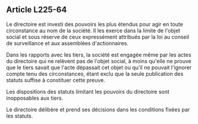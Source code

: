 Article L225-64
----
Le directoire est investi des pouvoirs les plus étendus pour agir en toute
circonstance au nom de la société. Il les exerce dans la limite de l'objet
social et sous réserve de ceux expressément attribués par la loi au conseil de
surveillance et aux assemblées d'actionnaires.

Dans les rapports avec les tiers, la société est engagée même par les actes du
directoire qui ne relèvent pas de l'objet social, à moins qu'elle ne prouve que
le tiers savait que l'acte dépassait cet objet ou qu'il ne pouvait l'ignorer
compte tenu des circonstances, étant exclu que la seule publication des statuts
suffise à constituer cette preuve.

Les dispositions des statuts limitant les pouvoirs du directoire sont
inopposables aux tiers.

Le directoire délibère et prend ses décisions dans les conditions fixées par les
statuts.
